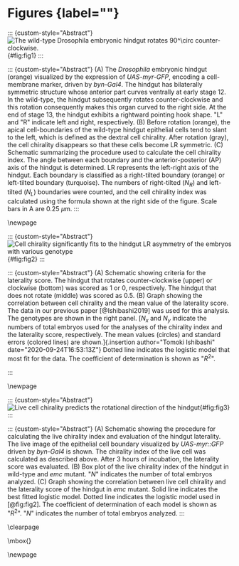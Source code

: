 # Figures {label=""}

::: {custom-style="Abstract"}
![The wild-type *Drosophila* embryonic hindgut rotates $90^\circ$ counter-clockwise.](../figs/fig1.png){#fig:fig1}
:::

::: {custom-style="Abstract"}
\(A) The *Drosophila* embryonic hindgut (orange) visualized by the expression of *UAS-myr-GFP*, encoding a cell-membrane marker, driven by *byn-Gal4*.
The hindgut has bilaterally symmetric structure whose anterior part curves ventrally at early stage 12.
In the wild-type, the hindgut subsequently rotates counter-clockwise and this rotation consequently makes this organ curved to the right side.
At the end of stage 13, the hindgut exhibits a rightward pointing hook shape.
"L" and "R" indicate left and right, respectively.
\(B) Before rotation (orange), the apical cell-boundaries of the wild-type hindgut epithelial cells tend to slant to the left, which is defined as the dextral cell chirality.
After rotation (gray), the cell chirality disappears so that these cells become LR symmetric.
\(C) Schematic summarizing the procedure used to calculate the cell chirality index.
The angle between each boundary and the anterior-posterior (AP) axis of the hindgut is determined.
LR represents the left-right axis of the hindgut.
Each boundary is classified as a right-tilted boundary (orange) or left-tilted boundary (turquoise).
The numbers of right-tilted ($N_{R}$) and left-tilted ($N_{L}$) boundaries were counted, and the cell chirality index was calculated using the formula shown at the right side of the figure.
Scale bars in A are 0.25 $\mu$m.
:::

\newpage

::: {custom-style="Abstract"}
![Cell chirality significantly fits to the hindgut LR asymmetry of the embryos with various genotype](../figs/fig2_2.png){#fig:fig2}
:::

::: {custom-style="Abstract"}
\(A) Schematic showing criteria for the laterality score.
The hindgut that rotates counter-clockwise (upper) or clockwise (bottom) was scored as 1 or 0, respectively.
The hindgut that does not rotate (middle) was scored as 0.5.
\(B) Graph showing the correlation between cell chirality and the mean value of the laterality score.
The data in our previous paper [@Ishibashi2019] was used for this analysis.
The genotypes are shown in the right panel.
[$N_x$ and $N_y$ indicate the numbers of total embryos used for the analyses of the chirality index and the laterality score, respectively.
The mean values (circles) and standard errors (colored lines) are shown.]{.insertion author="Tomoki Ishibashi" date="2020-09-24T16:53:13Z"}
Dotted line indicates the logistic model that most fit for the data.
The coefficient of determination is shown as "$R^{2}$".
<!-- The *p*-value for the logistic model compared with the null model is shown. -->
:::

\newpage

::: {custom-style="Abstract"}
![Live cell chirality predicts the rotational direction of the hindgut](../figs/fig3_2.png){#fig:fig3}
:::

::: {custom-style="Abstract"}
\(A) Schematic showing the procedure for calculating the live chirality index and evaluation of the hindgut laterality.
The live image of the epithelial cell boundary visualized by *UAS-myr::GFP* driven by *byn-Gal4* is shown.
The chirality index of the live cell was calculated as described above.
After 3 hours of incubation, the laterality score was evaluated.
\(B) Box plot of the live chirality index of the hindgut in wild-type and *emc* mutant.
"$N$" indicates the number of total embryos analyzed.
\(C) Graph showing the correlation between live cell chirality and the laterality score of the hindgut in *emc* mutant.
Solid line indicates the best fitted logistic model.
Dotted line indicates the logistic model used in [@fig:fig2].
The coefficient of determination of each model is shown as "$R^{2}$".
"$N$" indicates the number of total embryos analyzed.
:::

\clearpage

\mbox{}

\newpage

<!--
0_metadata/meta0.md
0_metadata/meta1.md
1_abstract.md
2_introduction.md
3_procedures.md
4_results.md
5_discussion.md
6_figs.md
7_supplements.md
8_acknowledgements.md
9_references.md
-->
